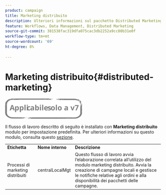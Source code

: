 ```yaml
---
product: campaign
title: Marketing distribuito
description: Ulteriori informazioni sul pacchetto Distributed Marketing
feature: Workflows, Data Management, Distributed Marketing
source-git-commit: 381538fac319dfa075cac3db2252a9cc80b31e0f
workflow-type: tm+mt
source-wordcount: '69'
ht-degree: 8%

---
```



# Marketing distribuito{#distributed-marketing}

![](../../assets/v7-only.svg)

Il flusso di lavoro descritto di seguito è installato con **Marketing distribuito** modulo per impostazione predefinita. Per ulteriori informazioni su questo modulo, consulta questo [sezione](../../distributed/using/about-distributed-marketing.md).

<table> 
 <tbody> 
  <tr> 
   <td> <strong>Etichetta</strong><br /> </td> 
   <td> <strong>Nome interno</strong><br /> </td> 
   <td> <strong>Descrizione</strong><br /> </td> 
  </tr> 
  <tr> 
   <td> <span class="uicontrol">Processi di marketing distribuiti</span> <br /> </td> 
   <td> <span class="uicontrol">centralLocalMgt</span> <br /> </td> 
   <td> Questo flusso di lavoro avvia l’elaborazione correlata all’utilizzo del modulo marketing distribuito. Avvia la creazione di campagne locali e gestisce le notifiche relative agli ordini e alla disponibilità dei pacchetti delle campagne.<br /> </td> 
  </tr> 
 </tbody> 
</table>

